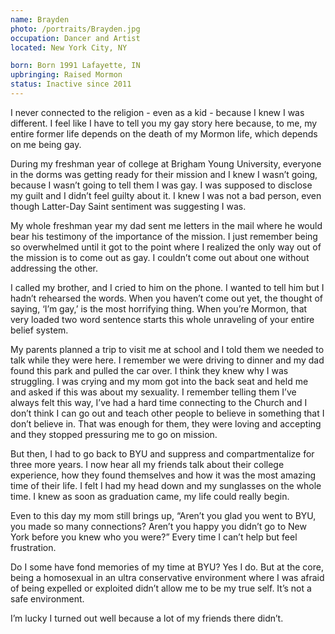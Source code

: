 ```yaml
---
name: Brayden
photo: /portraits/Brayden.jpg
occupation: Dancer and Artist
located: New York City, NY 

born: Born 1991 Lafayette, IN
upbringing: Raised Mormon
status: Inactive since 2011
---
```



I never connected to the religion - even as a kid - because I knew I was different. I feel like I have to tell you my gay story here because, to me, my entire former life depends on the death of my Mormon life, which depends on me being gay.

During my freshman year of college at Brigham Young University, everyone in the dorms was getting ready for their mission and I knew I wasn’t going, because I wasn’t going to tell them I was gay. I was supposed to disclose my guilt and I didn’t feel guilty about it. I knew I was not a bad person, even though Latter-Day Saint sentiment was suggesting I was.

My whole freshman year my dad sent me letters in the mail where he would bear his testimony of the importance of the mission. I just remember being so overwhelmed until it got to the point where I realized the only way out of the mission is to come out as gay. I couldn’t come out about one without addressing the other. 

I called my brother, and I cried to him on the phone. I wanted to tell him but I hadn’t rehearsed the words. When you haven’t come out yet, the thought of saying, ‘I’m gay,’ is the most horrifying thing. When you’re Mormon, that very loaded two word sentence starts this whole unraveling of your entire belief system. 

My parents planned a trip to visit me at school and I told them we needed to talk while they were here. I remember we were driving to dinner and my dad found this park and pulled the car over. I  think they knew why I was struggling. I was crying and my mom got into the back seat and held me and asked if this was about my sexuality. I remember telling them I’ve always felt this way, I’ve had a hard time connecting to the Church and I don’t think I can go out and teach other people to believe in something that I don’t believe in. That was enough for them, they were loving and accepting and they stopped pressuring me to go on mission. 

But then, I had to go back to BYU and suppress and compartmentalize for three more years. I now hear all my friends talk about their college experience, how they found themselves and how it was the most amazing time of their life. I felt I had my head down and my sunglasses on the whole time. I knew as soon as graduation came, my life could really begin.

Even to this day my mom still brings up, “Aren’t you glad you went to BYU, you made so many connections? Aren’t you happy you didn’t go to New York before you knew who you were?”  Every time I can’t help but feel frustration. 

Do I some have fond memories of my time at BYU? Yes I do. But at the core, being a homosexual in an ultra conservative environment where I was afraid of being expelled or exploited didn’t allow me to be my true self. It’s not a safe environment. 

I’m lucky I turned out well because a lot of my friends there didn’t.  